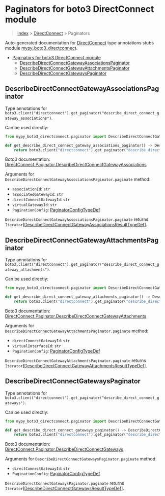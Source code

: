 # Paginators for boto3 DirectConnect module

> [Index](..) > [DirectConnect](.) > Paginators

Auto-generated documentation for
[DirectConnect](https://boto3.amazonaws.com/v1/documentation/api/1.17.78/reference/services/directconnect.html#DirectConnect)
type annotations stubs module
[mypy_boto3_directconnect](https://pypi.org/project/mypy-boto3-directconnect/).

- [Paginators for boto3 DirectConnect module](#paginators-for-boto3-directconnect-module)
  - [DescribeDirectConnectGatewayAssociationsPaginator](#describedirectconnectgatewayassociationspaginator)
  - [DescribeDirectConnectGatewayAttachmentsPaginator](#describedirectconnectgatewayattachmentspaginator)
  - [DescribeDirectConnectGatewaysPaginator](#describedirectconnectgatewayspaginator)

## DescribeDirectConnectGatewayAssociationsPaginator

Type annotations for
`boto3.client("directconnect").get_paginator("describe_direct_connect_gateway_associations")`.

Can be used directly:

```python
from mypy_boto3_directconnect.paginator import DescribeDirectConnectGatewayAssociationsPaginator

def get_describe_direct_connect_gateway_associations_paginator() -> DescribeDirectConnectGatewayAssociationsPaginator:
    return boto3.client("directconnect").get_paginator("describe_direct_connect_gateway_associations")
```

Boto3 documentation:
[DirectConnect.Paginator.DescribeDirectConnectGatewayAssociations](https://boto3.amazonaws.com/v1/documentation/api/1.17.78/reference/services/directconnect.html#DirectConnect.Paginator.DescribeDirectConnectGatewayAssociations)

Arguments for `DescribeDirectConnectGatewayAssociationsPaginator.paginate`
method:

- `associationId`: `str`
- `associatedGatewayId`: `str`
- `directConnectGatewayId`: `str`
- `virtualGatewayId`: `str`
- `PaginationConfig`:
  [PaginatorConfigTypeDef](./type_defs.md#paginatorconfigtypedef)

`DescribeDirectConnectGatewayAssociationsPaginator.paginate` returns
`Iterator`\[[DescribeDirectConnectGatewayAssociationsResultTypeDef](./type_defs.md#describedirectconnectgatewayassociationsresulttypedef)\].

## DescribeDirectConnectGatewayAttachmentsPaginator

Type annotations for
`boto3.client("directconnect").get_paginator("describe_direct_connect_gateway_attachments")`.

Can be used directly:

```python
from mypy_boto3_directconnect.paginator import DescribeDirectConnectGatewayAttachmentsPaginator

def get_describe_direct_connect_gateway_attachments_paginator() -> DescribeDirectConnectGatewayAttachmentsPaginator:
    return boto3.client("directconnect").get_paginator("describe_direct_connect_gateway_attachments")
```

Boto3 documentation:
[DirectConnect.Paginator.DescribeDirectConnectGatewayAttachments](https://boto3.amazonaws.com/v1/documentation/api/1.17.78/reference/services/directconnect.html#DirectConnect.Paginator.DescribeDirectConnectGatewayAttachments)

Arguments for `DescribeDirectConnectGatewayAttachmentsPaginator.paginate`
method:

- `directConnectGatewayId`: `str`
- `virtualInterfaceId`: `str`
- `PaginationConfig`:
  [PaginatorConfigTypeDef](./type_defs.md#paginatorconfigtypedef)

`DescribeDirectConnectGatewayAttachmentsPaginator.paginate` returns
`Iterator`\[[DescribeDirectConnectGatewayAttachmentsResultTypeDef](./type_defs.md#describedirectconnectgatewayattachmentsresulttypedef)\].

## DescribeDirectConnectGatewaysPaginator

Type annotations for
`boto3.client("directconnect").get_paginator("describe_direct_connect_gateways")`.

Can be used directly:

```python
from mypy_boto3_directconnect.paginator import DescribeDirectConnectGatewaysPaginator

def get_describe_direct_connect_gateways_paginator() -> DescribeDirectConnectGatewaysPaginator:
    return boto3.client("directconnect").get_paginator("describe_direct_connect_gateways")
```

Boto3 documentation:
[DirectConnect.Paginator.DescribeDirectConnectGateways](https://boto3.amazonaws.com/v1/documentation/api/1.17.78/reference/services/directconnect.html#DirectConnect.Paginator.DescribeDirectConnectGateways)

Arguments for `DescribeDirectConnectGatewaysPaginator.paginate` method:

- `directConnectGatewayId`: `str`
- `PaginationConfig`:
  [PaginatorConfigTypeDef](./type_defs.md#paginatorconfigtypedef)

`DescribeDirectConnectGatewaysPaginator.paginate` returns
`Iterator`\[[DescribeDirectConnectGatewaysResultTypeDef](./type_defs.md#describedirectconnectgatewaysresulttypedef)\].
